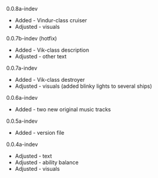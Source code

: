 0.0.8a-indev

- Added - Vindur-class cruiser
- Adjusted - visuals

0.0.7b-indev (hotfix)

- Added - Vik-class description
- Adjusted - other text

0.0.7a-indev

- Added - Vik-class destroyer
- Adjusted - visuals (added blinky lights to several ships)

0.0.6a-indev

- Added - two new original music tracks

0.0.5a-indev

- Added - version file

0.0.4a-indev

- Adjusted - text
- Adjusted - ability balance
- Adjusted - visuals
